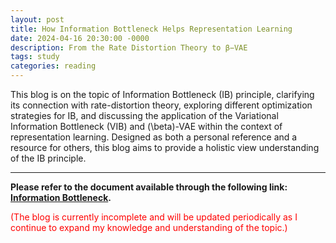 ```yaml
---
layout: post
title: How Information Bottleneck Helps Representation Learning
date: 2024-04-16 20:30:00 -0000
description: From the Rate Distortion Theory to β−VAE
tags: study
categories: reading
---
```


This blog is on the topic of Information Bottleneck (IB) principle, clarifying its connection with rate-distortion theory, exploring different optimization strategies for IB, and discussing the application of the Variational Information Bottleneck (VIB) and \(\beta\)-VAE within the context of representation learning. Designed as both a personal reference and a resource for others, this blog aims to provide a holistic view understanding of the IB principle. 
___
**Please refer to the document available through the following link: [Information Bottleneck](/assets/pdf/IB.pdf).**

<span style="color:red">
(The blog is currently incomplete and will be updated periodically as I continue to expand my knowledge and understanding of the topic.) 
</span>